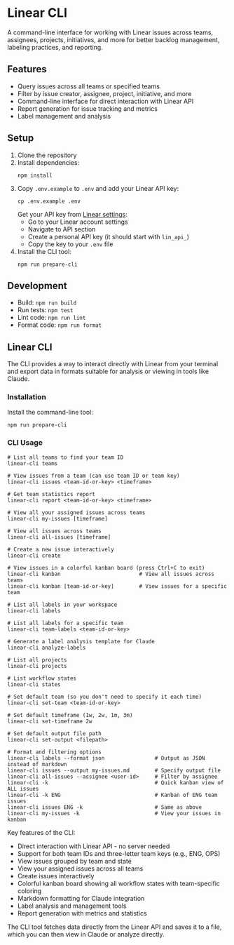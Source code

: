 # Linear CLI

A command-line interface for working with Linear issues across teams, assignees, projects, initiatives, and more for better backlog management, labeling practices, and reporting.

## Features

- Query issues across all teams or specified teams
- Filter by issue creator, assignee, project, initiative, and more
- Command-line interface for direct interaction with Linear API
- Report generation for issue tracking and metrics
- Label management and analysis

## Setup

1. Clone the repository
2. Install dependencies:
   ```
   npm install
   ```
3. Copy `.env.example` to `.env` and add your Linear API key:
   ```
   cp .env.example .env
   ```
   Get your API key from [Linear settings](https://linear.app/settings/api):
   - Go to your Linear account settings
   - Navigate to API section
   - Create a personal API key (it should start with `lin_api_`)
   - Copy the key to your `.env` file
4. Install the CLI tool:
   ```
   npm run prepare-cli
   ```

## Development

- Build: `npm run build`
- Run tests: `npm test`
- Lint code: `npm run lint`
- Format code: `npm run format`

## Linear CLI

The CLI provides a way to interact directly with Linear from your terminal and export data in formats suitable for analysis or viewing in tools like Claude.

### Installation

Install the command-line tool:

```
npm run prepare-cli
```

### CLI Usage

```
# List all teams to find your team ID
linear-cli teams

# View issues from a team (can use team ID or team key)
linear-cli issues <team-id-or-key> <timeframe>

# Get team statistics report
linear-cli report <team-id-or-key> <timeframe>

# View all your assigned issues across teams
linear-cli my-issues [timeframe]

# View all issues across teams 
linear-cli all-issues [timeframe]

# Create a new issue interactively
linear-cli create

# View issues in a colorful kanban board (press Ctrl+C to exit)
linear-cli kanban                         # View all issues across teams
linear-cli kanban [team-id-or-key]        # View issues for a specific team

# List all labels in your workspace
linear-cli labels

# List all labels for a specific team
linear-cli team-labels <team-id-or-key>

# Generate a label analysis template for Claude
linear-cli analyze-labels

# List all projects
linear-cli projects

# List workflow states
linear-cli states

# Set default team (so you don't need to specify it each time)
linear-cli set-team <team-id-or-key>

# Set default timeframe (1w, 2w, 1m, 3m)
linear-cli set-timeframe 2w

# Set default output file path
linear-cli set-output <filepath>

# Format and filtering options
linear-cli labels --format json                # Output as JSON instead of markdown
linear-cli issues --output my-issues.md        # Specify output file  
linear-cli all-issues --assignee <user-id>     # Filter by assignee
linear-cli -k                                  # Quick kanban view of ALL issues
linear-cli -k ENG                              # Kanban of ENG team issues
linear-cli issues ENG -k                       # Same as above
linear-cli my-issues -k                        # View your issues in kanban
```

Key features of the CLI:
- Direct interaction with Linear API - no server needed
- Support for both team IDs and three-letter team keys (e.g., ENG, OPS)
- View issues grouped by team and state
- View your assigned issues across all teams
- Create issues interactively
- Colorful kanban board showing all workflow states with team-specific coloring
- Markdown formatting for Claude integration
- Label analysis and management tools
- Report generation with metrics and statistics

The CLI tool fetches data directly from the Linear API and saves it to a file, which you can then view in Claude or analyze directly.